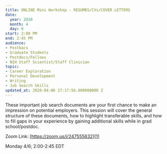 ```yaml
---
title: ONLINE Mini Workshop - RESUMES/CVs/COVER LETTERS
date:
  year: 2020
  month: 4
  day: 6
start: 2:00 PM
end: 2:45 PM
audience:
- Postbacs
- Graduate Students
- Postdocs/Fellows
- NIH Staff Scientist/Staff Clinician
topic:
- Career Exploration
- Personal Development
- Writing
- Job Search Skills
updated_at: 2020-04-06 17:17:56.000000000 Z
---
```

These important job search documents are your first chance to make an
impression on potential employers. This session will cover the general
structure of these documents, how to highlight transferable skills, and
how to fill gaps in your experience by gaining additional skills while
in grad school/postdoc.

Zoom Link: [https://zoom.us/j/247555632][1]

Monday 4/6; 2:00-2:45 EDT



[1]: https://zoom.us/j/247555632
